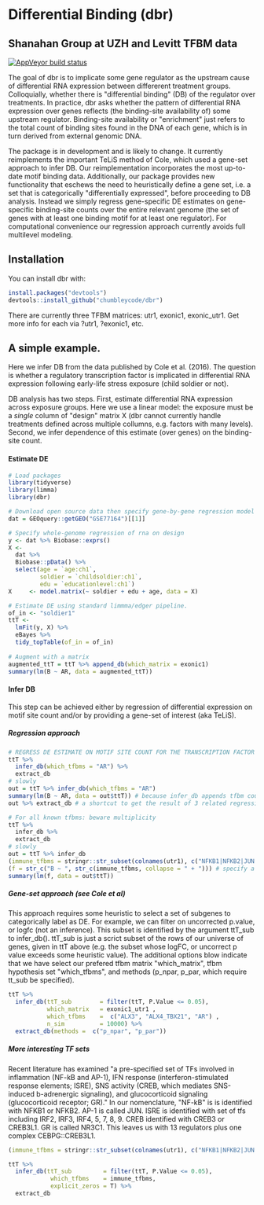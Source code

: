 
<!-- README.md is generated from README.Rmd. Please edit that file -->
Differential Binding (dbr)
==========================

Shanahan Group at UZH and Levitt TFBM data
------------------------------------------

<!-- [![Travis build status](https://travis-ci.org/chumbleycode/dbr.svg?branch=master)](https://travis-ci.org/chumbleycode/dbr) -->
[![AppVeyor build status](https://ci.appveyor.com/api/projects/status/github/chumbleycode/dbr?branch=master&svg=true)](https://ci.appveyor.com/project/chumbleycode/dbr)

The goal of dbr is to implicate some gene regulator as the upstream cause of differential RNA expression between differerent treatment groups. Colloquially, whether there is "differential binding" (DB) of the regulator over treatments. In practice, dbr asks whether the pattern of differential RNA expression over genes reflects (the binding-site availability of) some upstream regulator. Binding-site availability or "enrichment" just refers to the total count of binding sites found in the DNA of each gene, which is in turn derived from external genomic DNA.

The package is in development and is likely to change. It currently reimplements the important TeLiS method of Cole, which used a gene-set approach to infer DB. Our reimplementation incorporates the most up-to-date motif binding data. Additionally, our package provides new functionality that eschews the need to heuristically define a gene set, i.e. a set that is categorically "differentially expressed", before proceeding to DB analysis. Instead we simply regress gene-specific DE estimates on gene-specific binding-site counts over the entire relevant genome (the set of genes with at least one binding motif for at least one regulator). For computational convenience our regression approach currently avoids full multilevel modeling.

Installation
------------

You can install dbr with:

``` r
install.packages("devtools")
devtools::install_github("chumbleycode/dbr")
```

There are currently three TFBM matrices: utr1, exonic1, exonic\_utr1. Get more info for each via ?utr1, ?exonic1, etc.

A simple example.
-----------------

Here we infer DB from the data published by Cole et al. (2016). The question is whether a regulatory transcription factor is implicated in differential RNA expression following early-life stress exposure (child soldier or not).

DB analysis has two steps. First, estimate differential RNA expression across exposure groups. Here we use a linear model: the exposure must be a *single* column of "design" matrix X (dbr cannot currently handle treatments defined across multiple collumns, e.g. factors with many levels). Second, we infer dependence of this estimate (over genes) on the binding-site count.

#### Estimate DE

``` r
# Load packages
library(tidyverse)
library(limma)
library(dbr)

# Download open source data then specify gene-by-gene regression model
dat = GEOquery::getGEO("GSE77164")[[1]]

# Specify whole-genome regression of rna on design
y <- dat %>% Biobase::exprs()
X <-
  dat %>%
  Biobase::pData() %>%
  select(age = `age:ch1`,
         soldier = `childsoldier:ch1`,
         edu = `educationlevel:ch1`)
X     <- model.matrix(~ soldier + edu + age, data = X) 

# Estimate DE using standard limmma/edger pipeline. 
of_in <- "soldier1"
ttT <-
  lmFit(y, X) %>%
  eBayes %>%
  tidy_topTable(of_in = of_in)
 
# Augment with a matrix 
augmented_ttT = ttT %>% append_db(which_matrix = exonic1)
summary(lm(B ~ AR, data = augmented_ttT)) 
```

#### Infer DB

This step can be achieved either by regression of differential expression on motif site count and/or by providing a gene-set of interest (aka TeLiS).

##### Regression approach

``` r
# REGRESS DE ESTIMATE ON MOTIF SITE COUNT FOR THE TRANSCRIPTION FACTOR "AR"
ttT %>%
  infer_db(which_tfbms = "AR") %>%
  extract_db
# slowly
out = ttT %>% infer_db(which_tfbms = "AR") 
summary(lm(B ~ AR, data = out$ttT)) # because infer_db appends tfbm counts to the tidy topTable ttT. The updated table is in out$ttT.
out %>% extract_db # a shortcut to get the result of 3 related regressions

# For all known tfbms: beware multiplicity
ttT %>%
  infer_db %>%
  extract_db
# slowly 
out = ttT %>% infer_db 
(immune_tfbms = stringr::str_subset(colnames(utr1), c("NFKB1|NFKB2|JUN|IRF2|IRF3|IRF4|IRF5|IRF7|IRF8|IRF9|CREB3|CREB3L1|NR3C1")))
(f = str_c("B ~ ", str_c(immune_tfbms, collapse = " + "))) # specify a regression
summary(lm(f, data = out$ttT))
```

##### Gene-set approach (see Cole et al)

This approach requires some heuristic to select a set of subgenes to categorically label as DE. For example, we can filter on uncorrected p.value, or logfc (not an inference). This subset is identified by the argument ttT\_sub to infer\_db(). ttT\_sub is just a scrict subset of the rows of our universe of genes, given in ttT above (e.g. the subset whose logFC, or uncorrect p value exceeds some heuristic value). The additional options blow indicate that we have select our prefered tfbm matrix "which\_matrix", tfbm hypothesis set "which\_tfbms", and methods (p\_npar, p\_par, which require tt\_sub be specified).

``` r
ttT %>%
  infer_db(ttT_sub        = filter(ttT, P.Value <= 0.05),
           which_matrix   = exonic1_utr1 ,
           which_tfbms    =  c("ALX3", "ALX4_TBX21", "AR") ,
           n_sim          = 10000) %>%
  extract_db(methods =  c("p_npar", "p_par")) 
```

##### More interesting TF sets

Recent literature has examined "a pre-specified set of TFs involved in inflammation (NF-kB and AP-1), IFN response (interferon-stimulated response elements; ISRE), SNS activity (CREB, which mediates SNS-induced b-adrenergic signaling), and glucocorticoid signaling (glucocorticoid receptor; GR)." In our nomenclature, "NF-kB" is is identified with NFKB1 or NFKB2. AP-1 is called JUN. ISRE is identified with set of tfs including IRF2, IRF3, IRF4, 5, 7, 8, 9. CREB identified with CREB3 or CREB3L1. GR is called NR3C1. This leaves us with 13 regulators plus one complex CEBPG::CREB3L1.

``` r
(immune_tfbms = stringr::str_subset(colnames(utr1), c("NFKB1|NFKB2|JUN|IRF2|IRF3|IRF4|IRF5|IRF7|IRF8|IRF9|CREB3|CREB3L1|NR3C1")))

ttT %>%
  infer_db(ttT_sub         = filter(ttT, P.Value <= 0.05),
            which_tfbms    = immune_tfbms,
            explicit_zeros = T) %>%
  extract_db
```
